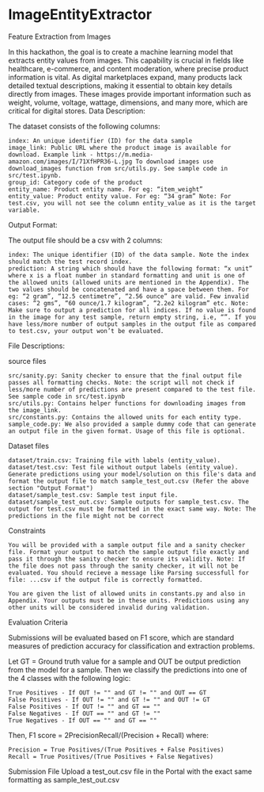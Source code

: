 # ImageEntityExtractor

Feature Extraction from Images

In this hackathon, the goal is to create a machine learning model that extracts entity values from images. This capability is crucial in fields like healthcare, e-commerce, and content moderation, where precise product information is vital. As digital marketplaces expand, many products lack detailed textual descriptions, making it essential to obtain key details directly from images. These images provide important information such as weight, volume, voltage, wattage, dimensions, and many more, which are critical for digital stores.
Data Description:

The dataset consists of the following columns:

    index: An unique identifier (ID) for the data sample
    image_link: Public URL where the product image is available for download. Example link - https://m.media-amazon.com/images/I/71XfHPR36-L.jpg To download images use download_images function from src/utils.py. See sample code in src/test.ipynb.
    group_id: Category code of the product
    entity_name: Product entity name. For eg: “item_weight”
    entity_value: Product entity value. For eg: “34 gram” Note: For test.csv, you will not see the column entity_value as it is the target variable.

Output Format:

The output file should be a csv with 2 columns:

    index: The unique identifier (ID) of the data sample. Note the index should match the test record index.
    prediction: A string which should have the following format: “x unit” where x is a float number in standard formatting and unit is one of the allowed units (allowed units are mentioned in the Appendix). The two values should be concatenated and have a space between them. For eg: “2 gram”, “12.5 centimetre”, “2.56 ounce” are valid. Few invalid cases: “2 gms”, “60 ounce/1.7 kilogram”, “2.2e2 kilogram” etc. Note: Make sure to output a prediction for all indices. If no value is found in the image for any test sample, return empty string, i.e, “”. If you have less/more number of output samples in the output file as compared to test.csv, your output won’t be evaluated.

File Descriptions:

source files

    src/sanity.py: Sanity checker to ensure that the final output file passes all formatting checks. Note: the script will not check if less/more number of predictions are present compared to the test file. See sample code in src/test.ipynb
    src/utils.py: Contains helper functions for downloading images from the image_link.
    src/constants.py: Contains the allowed units for each entity type.
    sample_code.py: We also provided a sample dummy code that can generate an output file in the given format. Usage of this file is optional.

Dataset files

    dataset/train.csv: Training file with labels (entity_value).
    dataset/test.csv: Test file without output labels (entity_value). Generate predictions using your model/solution on this file's data and format the output file to match sample_test_out.csv (Refer the above section "Output Format")
    dataset/sample_test.csv: Sample test input file.
    dataset/sample_test_out.csv: Sample outputs for sample_test.csv. The output for test.csv must be formatted in the exact same way. Note: The predictions in the file might not be correct

Constraints

    You will be provided with a sample output file and a sanity checker file. Format your output to match the sample output file exactly and pass it through the sanity checker to ensure its validity. Note: If the file does not pass through the sanity checker, it will not be evaluated. You should recieve a message like Parsing successfull for file: ...csv if the output file is correctly formatted.

    You are given the list of allowed units in constants.py and also in Appendix. Your outputs must be in these units. Predictions using any other units will be considered invalid during validation.

Evaluation Criteria

Submissions will be evaluated based on F1 score, which are standard measures of prediction accuracy for classification and extraction problems.

Let GT = Ground truth value for a sample and OUT be output prediction from the model for a sample. Then we classify the predictions into one of the 4 classes with the following logic:

    True Positives - If OUT != "" and GT != "" and OUT == GT
    False Positives - If OUT != "" and GT != "" and OUT != GT
    False Positives - If OUT != "" and GT == ""
    False Negatives - If OUT == "" and GT != ""
    True Negatives - If OUT == "" and GT == ""

Then, F1 score = 2PrecisionRecall/(Precision + Recall) where:

    Precision = True Positives/(True Positives + False Positives)
    Recall = True Positives/(True Positives + False Negatives)

Submission File
Upload a test_out.csv file in the Portal with the exact same formatting as sample_test_out.csv

